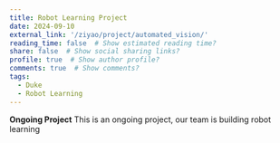 ```yaml
---
title: Robot Learning Project
date: 2024-09-10
external_link: '/ziyao/project/automated_vision/'
reading_time: false  # Show estimated reading time?
share: false  # Show social sharing links?
profile: true  # Show author profile?
comments: true  # Show comments?
tags:
  - Duke
  - Robot Learning
---
```


**Ongoing Project**
This is an ongoing project, our team is building robot learning

